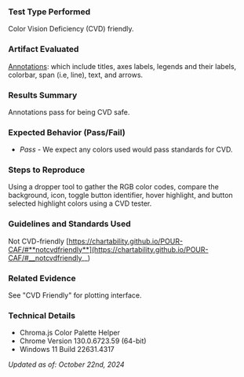 ### Test Type Performed

Color Vision Deficiency (CVD) friendly.

### Artifact Evaluated

[Annotations](https://docs.bokeh.org/en/latest/docs/user_guide/interaction.html): which include titles, axes labels, legends and their labels, colorbar, span (i.e, line), text, and arrows.

### Results Summary

Annotations pass for being CVD safe.

### Expected Behavior (Pass/Fail)

- _Pass_ - We expect any colors used would pass standards for CVD.

<!-- ### Image or Video of Failure
... -->

### Steps to Reproduce

Using a dropper tool to gather the RGB color codes, compare the background, icon, toggle button identifier, hover highlight, and button selected highlight colors using a CVD tester.

### Guidelines and Standards Used

Not CVD-friendly [https://chartability.github.io/POUR-CAF/#**notcvdfriendly**](https://chartability.github.io/POUR-CAF/#__notcvdfriendly__)

### Related Evidence

See "CVD Friendly" for plotting interface.

<!-- ### Known or Documented Issues
... -->

### Technical Details

- Chroma.js Color Palette Helper
- Chrome Version 130.0.6723.59 (64-bit)
- Windows 11 Build 22631.4317

_Updated as of: October 22nd, 2024_

<!-- ### Notes
A seasoned SR (screen reader) user could have the knowledge to navigate and explore webpages and graphs with more nuance, whether through manual mode switching, certain key shortcuts, etc. These tests are done by a sighted user with the SR’s default options and performed as if a new or beginner user is interacting with these elements. We would expect that all users could be able to navigate smoothly, regardless of experience levels.  -->
